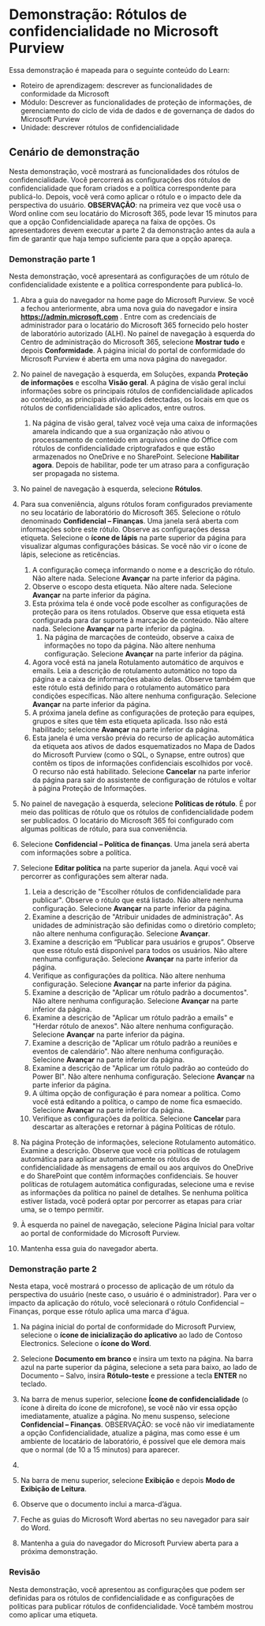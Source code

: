 <!---
---
Demonstração: Título: 'Rótulos de confidencialidade do Microsoft Purview' Roteiro de aprendizagem/Módulo/Unidade: 'Roteiro de aprendizagem: Descrever as funcionalidades de conformidade da Microsoft; Módulo 3: Descrever as funcionalidade de proteção de informações, de gerenciamento do ciclo de vida de dados e de governança de dados do Microsoft Purview; Unidade 4: Descrever rótulos de confidencialidade'
---
--->

# Demonstração: Rótulos de confidencialidade no Microsoft Purview

Essa demonstração é mapeada para o seguinte conteúdo do Learn:

- Roteiro de aprendizagem: descrever as funcionalidades de conformidade da Microsoft
- Módulo: Descrever as funcionalidades de proteção de informações, de gerenciamento do ciclo de vida de dados e de governança de dados do Microsoft Purview
- Unidade: descrever rótulos de confidencialidade

## Cenário de demonstração

Nesta demonstração, você mostrará as funcionalidades dos rótulos de confidencialidade.  Você percorrerá as configurações dos rótulos de confidencialidade que foram criados e a política correspondente para publicá-lo.   Depois, você verá como aplicar o rótulo e o impacto dele da perspectiva do usuário.  **OBSERVAÇÃO**: na primeira vez que você usa o Word online com seu locatário do Microsoft 365, pode levar 15 minutos para que a opção Confidencialidade apareça na faixa de opções.  Os apresentadores devem executar a parte 2 da demonstração antes da aula a fim de garantir que haja tempo suficiente para que a opção apareça.

### Demonstração parte 1

Nesta demonstração, você apresentará as configurações de um rótulo de confidencialidade existente e a política correspondente para publicá-lo.

1. Abra a guia do navegador na home page do Microsoft Purview.  Se você a fechou anteriormente, abra uma nova guia do navegador e insira **https://admin.microsoft.com** . Entre com as credenciais de administrador para o locatário do Microsoft 365 fornecido pelo hoster de laboratório autorizado (ALH). No painel de navegação à esquerda do Centro de administração do Microsoft 365, selecione **Mostrar tudo** e depois **Conformidade**.  A página inicial do portal de conformidade do Microsoft Purview é aberta em uma nova página do navegador.  

1. No painel de navegação à esquerda, em Soluções, expanda **Proteção de informações** e escolha **Visão geral**.  A página de visão geral inclui informações sobre os principais rótulos de confidencialidade aplicados ao conteúdo, as principais atividades detectadas, os locais em que os rótulos de confidencialidade são aplicados, entre outros.  
    1. Na página de visão geral, talvez você veja uma caixa de informações amarela indicando que a sua organização não ativou o processamento de conteúdo em arquivos online do Office com rótulos de confidencialidade criptografados e que estão armazenados no OneDrive e no SharePoint.  Selecione **Habilitar agora**.  Depois de habilitar, pode ter um atraso para a configuração ser propagada no sistema.

1. No painel de navegação à esquerda, selecione **Rótulos**.

1. Para sua conveniência, alguns rótulos foram configurados previamente no seu locatário de laboratório do Microsoft 365. Selecione o rótulo denominado **Confidencial – Finanças**.  Uma janela será aberta com informações sobre este rótulo.  Observe as configurações dessa etiqueta.  Selecione o **ícone de lápis** na parte superior da página para visualizar algumas configurações básicas. Se você não vir o ícone de lápis, selecione as reticências.
    1. A configuração começa informando o nome e a descrição do rótulo.  Não altere nada.  Selecione **Avançar** na parte inferior da página.
    1. Observe o escopo desta etiqueta. Não altere nada.  Selecione **Avançar** na parte inferior da página.
    1. Esta próxima tela é onde você pode escolher as configurações de proteção para os itens rotulados. Observe que essa etiqueta está configurada para dar suporte à marcação de conteúdo. Não altere nada.  Selecione **Avançar** na parte inferior da página.
        1. Na página de marcações de conteúdo, observe a caixa de informações no topo da página.  Não altere nenhuma configuração.  Selecione **Avançar** na parte inferior da página.
    1. Agora você está na janela Rotulamento automático de arquivos e emails.  Leia a descrição de rotulamento automático no topo da página e a caixa de informações abaixo delas.  Observe também que este rótulo está definido para o rotulamento automático para condições específicas. Não altere nenhuma configuração.  Selecione **Avançar** na parte inferior da página.
    1. A próxima janela define as configurações de proteção para equipes, grupos e sites que têm esta etiqueta aplicada. Isso não está habilitado; selecione **Avançar** na parte inferior da página.
    1. Esta janela é uma versão prévia do recurso de aplicação automática da etiqueta aos ativos de dados esquematizados no Mapa de Dados do Microsoft Purview (como o SQL, o Synapse, entre outros) que contêm os tipos de informações confidenciais escolhidos por você.  O recurso não está habilitado. Selecione **Cancelar** na parte inferior da página para sair do assistente de configuração de rótulos e voltar à página Proteção de Informações.

1. No painel de navegação à esquerda, selecione **Políticas de rótulo**.  É por meio das políticas de rótulo que os rótulos de confidencialidade podem ser publicados.  O locatário do Microsoft 365 foi configurado com algumas políticas de rótulo, para sua conveniência.

1. Selecione **Confidencial – Política de finanças**.  Uma janela será aberta com informações sobre a política. 

1. Selecione **Editar política** na parte superior da janela.  Aqui você vai percorrer as configurações sem alterar nada.
    1. Leia a descrição de "Escolher rótulos de confidencialidade para publicar".  Observe o rótulo que está listado.  Não altere nenhuma configuração.  Selecione **Avançar** na parte inferior da página.
    1. Examine a descrição de "Atribuir unidades de administração". As unidades de administração são definidas como o diretório completo; não altere nenhuma configuração. Selecione **Avançar**.  
    1. Examine a descrição em “Publicar para usuários e grupos”.  Observe que esse rótulo está disponível para todos os usuários.  Não altere nenhuma configuração.  Selecione **Avançar** na parte inferior da página.
    1. Verifique as configurações da política. Não altere nenhuma configuração.  Selecione **Avançar** na parte inferior da página.
    1. Examine a descrição de "Aplicar um rótulo padrão a documentos". Não altere nenhuma configuração.  Selecione **Avançar** na parte inferior da página.
    1. Examine a descrição de "Aplicar um rótulo padrão a emails" e "Herdar rótulo de anexos". Não altere nenhuma configuração.  Selecione **Avançar** na parte inferior da página.
    1. Examine a descrição de "Aplicar um rótulo padrão a reuniões e eventos de calendário". Não altere nenhuma configuração.  Selecione **Avançar** na parte inferior da página.
    1. Examine a descrição de "Aplicar um rótulo padrão ao conteúdo do Power BI". Não altere nenhuma configuração.  Selecione **Avançar** na parte inferior da página.
    1. A última opção de configuração é para nomear a política.  Como você está editando a política, o campo de nome fica esmaecido. Selecione **Avançar** na parte inferior da página.
    1. Verifique as configurações da política. Selecione **Cancelar** para descartar as alterações e retornar à página Políticas de rótulo.

1. Na página Proteção de informações, selecione Rotulamento automático. Examine a descrição. Observe que você cria políticas de rotulagem automática para aplicar automaticamente os rótulos de confidencialidade às mensagens de email ou aos arquivos do OneDrive e do SharePoint que contêm informações confidenciais. Se houver políticas de rotulagem automática configuradas, selecione uma e revise as informações da política no painel de detalhes.  Se nenhuma política estiver listada, você poderá optar por percorrer as etapas para criar uma, se o tempo permitir.

1. À esquerda no painel de navegação, selecione Página Inicial para voltar ao portal de conformidade do Microsoft Purview.

1. Mantenha essa guia do navegador aberta.

### Demonstração parte 2

Nesta etapa, você mostrará o processo de aplicação de um rótulo da perspectiva do usuário (neste caso, o usuário é o administrador).  Para ver o impacto da aplicação do rótulo, você selecionará o rótulo Confidencial – Finanças, porque esse rótulo aplica uma marca d'água.

1. Na página inicial do portal de conformidade do Microsoft Purview, selecione o **ícone de inicialização do aplicativo** ao lado de Contoso Electronics. Selecione o **ícone do Word**.  

1. Selecione **Documento em branco** e insira um texto na página.  Na barra azul na parte superior da página, selecione a seta para baixo, ao lado de Documento – Salvo, insira **Rótulo-teste** e pressione a tecla **ENTER** no teclado.

1. Na barra de menus superior, selecione **Ícone de confidencialidade** (o ícone à direita do ícone de microfone), se você não vir essa opção imediatamente, atualize a página. No menu suspenso, selecione **Confidencial – Finanças**.   OBSERVAÇÃO: se você não vir imediatamente a opção Confidencialidade, atualize a página, mas como esse é um ambiente de locatário de laboratório, é possível que ele demora mais que o normal (de 10 a 15 minutos) para aparecer.
1. 
1. Na barra de menu superior, selecione **Exibição** e depois **Modo de Exibição de Leitura**.

1. Observe que o documento inclui a marca-d’água.  

1. Feche as guias do Microsoft Word abertas no seu navegador para sair do Word.

1. Mantenha a guia do navegador do Microsoft Purview aberta para a próxima demonstração.

### Revisão

Nesta demonstração, você apresentou as configurações que podem ser definidas para os rótulos de confidencialidade e as configurações de políticas para publicar rótulos de confidencialidade. Você também mostrou como aplicar uma etiqueta.
